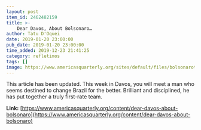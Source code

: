 ```yaml
---
layout: post
item_id: 2462482159
title: >-
    Dear Davos, About Bolsonaro…
author: Tatu D'Oquei
date: 2019-01-20 23:00:00
pub_date: 2019-01-20 23:00:00
time_added: 2019-12-23 21:41:25
category: refletimos
tags: []
image: https://www.americasquarterly.org/sites/default/files/bolsonarotop_0.jpg
---
```


This article has been updated. This week in Davos, you will meet a man who seems destined to change Brazil for the better. Brilliant and disciplined, he has put together a truly first-rate team.

**Link:** [https://www.americasquarterly.org/content/dear-davos-about-bolsonaro](https://www.americasquarterly.org/content/dear-davos-about-bolsonaro)

